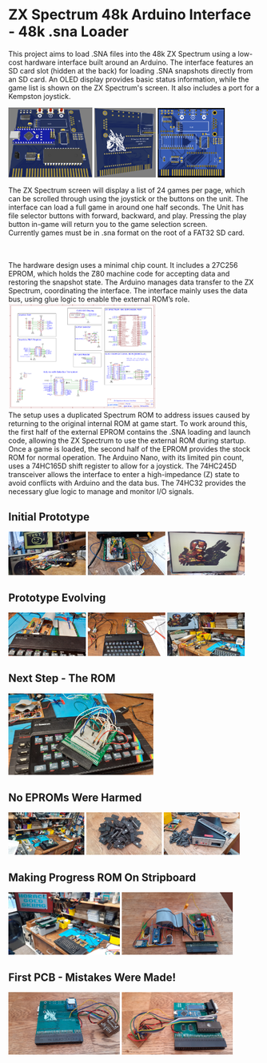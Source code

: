 # ZX Spectrum 48k Arduino Interface - 48k .sna Loader

This project aims to load .SNA files into the 48k ZX Spectrum using a low-cost hardware interface built around an Arduino. The interface features an SD card slot (hidden at the back) for loading .SNA snapshots directly from an SD card. An OLED display provides basic status information, while the game list is shown on the ZX Spectrum's screen. It also includes a port for a Kempston joystick.

<div style="float:left;margin:0 10px 10px 0" markdown="1">
<img src="/Documents/Font3DView-ZX-Spectrum-Interface_2024-09-05.png" alt="Front" width="34%" height="34%">
<img src="/Documents/Back3DView-ZX-Spectrum-Interface_2024-09-05.png" alt="Bavk" width="25%" height="25%">
<img src="/Documents/ZX-Spectrum-Interface_2024-09-05.png" alt="Photo view" width="27%" height="27%">
<div>
  
The ZX Spectrum screen will display a list of 24 games per page, which can be scrolled through using the joystick or the buttons on the unit. The interface can load a full game in around one half seconds.  The Unit has file selector buttons with forward, backward, and play. 
Pressing the play button in-game will return you to the game selection screen.  
Currently games must be in .sna format on the root of a FAT32 SD card.

<br><br>
The hardware design uses a minimal chip count. It includes a 27C256 EPROM, which holds the Z80 machine code for accepting data and restoring the snapshot state. The Arduino manages data transfer to the ZX Spectrum, coordinating the interface. The interface mainly uses the data bus, using glue logic to enable the external ROM’s role.
<img src="/Documents/Schematic_ZX-Spectrum-Interface_2024-09-05.png" alt="Circuit Diagram" width="60%" height="60%">
<br>
The setup uses a duplicated Spectrum ROM to address issues caused by returning to the original internal ROM at game start. To work around this, the first half of the external EPROM contains the .SNA loading and launch code, allowing the ZX Spectrum to use the external ROM during startup. Once a game is loaded, the second half of the EPROM provides the stock ROM for normal operation. The Arduino Nano, with its limited pin count, uses a 74HC165D shift register to allow for a joystick. The 74HC245D transceiver allows the interface to enter a high-impedance (Z) state to avoid conflicts with Arduino and the data bus. The 74HC32 provides the necessary glue logic to manage and monitor I/O signals.
<br>
## Initial Prototype
<div style="float:left;margin:0 10px 10px 0" markdown="1">
<img src="/Documents/Initial Prototype.jpg" width="32%" height="32%">
<img src="/Documents/Initial Prototype close-up.jpg" width="32%" height="32%">
<img src="/Documents/Initial Prototype output example.jpg" width="32%" height="32%">
<div>

## Prototype Evolving
<img src="/Documents/Prototype Evolving zoomed.jpg" width="32%" height="32%">
<img src="/Documents/Prototype Evolving.jpg" width="32%" height="32%">
<img src="/Documents/Prototype Evolving with output view.jpg" width="32%" height="32%">

## Next Step - The ROM
<img src="/Documents/Next step - The ROM.jpg" width="60%" height="60%">

## No EPROMs Were Harmed
<div style="float:left;margin:0 10px 10px 0" markdown="1">
<img src="/Documents/Setup with ROM prototype.jpg" width="32%" height="32%">
<img src="/Documents/No EPROMs Were Harmed.jpg" width="32%" height="32%">
<img src="/Documents/Burned, Not Harmed.jpg" width="32%" height="32%">
<div>
  
## Making Progress ROM On Stripboard
<div style="float:left;margin:0 10px 10px 0" markdown="1">
<img src="/Documents/Making Progress ROM on Stripboard.jpg" width="48%" height="48%">
<img src="/Documents/Stripboard Prototype in two sections.jpg" width="48%" height="48%">
<div>

## First PCB - Mistakes Were Made!
<img src="/Documents/First PCB - mistakes were made - Back View.jpg" width="48%" height="48%">
<img src="/Documents/First PCB - mistakes were made - Front View.jpg" width="48%" height="48%">

